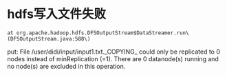 # hdfs写入文件失败

	at org.apache.hadoop.hdfs.DFSOutputStream$DataStreamer.run\(DFSOutputStream.java:588\)

put: File /user/didi/input/input1.txt.\_COPYING\_ could only be replicated to 0 nodes instead of minReplication \(=1\).  There are 0 datanode\(s\) running and no node\(s\) are excluded in this operation.

